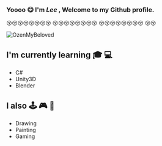### Yoooo :yum: I'm ***Lee*** , Welcome to my Github profile.

  :kissing_closed_eyes::kissing_closed_eyes::kissing_closed_eyes::kissing_closed_eyes::kissing_closed_eyes::kissing_closed_eyes::kissing_closed_eyes::kissing_closed_eyes:
  :kissing_closed_eyes::kissing_closed_eyes::kissing_closed_eyes::kissing_closed_eyes::kissing_closed_eyes::kissing_closed_eyes::kissing_closed_eyes::kissing_closed_eyes:
  :kissing_closed_eyes::kissing_closed_eyes::kissing_closed_eyes::kissing_closed_eyes::kissing_closed_eyes::kissing_closed_eyes::kissing_closed_eyes::kissing_closed_eyes:
  :kissing_closed_eyes::kissing_closed_eyes:
  <br>
  
  ![OzenMyBeloved](https://i.kym-cdn.com/photos/images/original/001/309/068/d2c.gif)
  
  ## I'm currently learning :mortar_board:	:computer:
  * C#
  * Unity3D
  * Blender

  ## I also :joystick: :video_game: :closed_book:
  * Drawing
  * Painting
  * Gaming
<!--
**CharliezXx/CharliezXx** is a ✨ _special_ ✨ repository because its `README.md` (this file) appears on your GitHub profile.

Here are some ideas to get you started:

- 🔭 I’m currently working on ...
- 🌱 I’m currently learning ...
- 👯 I’m looking to collaborate on ...
- 🤔 I’m looking for help with ...
- 💬 Ask me about ...
- 📫 How to reach me: ...
- 😄 Pronouns: ...
- ⚡ Fun fact: ...
-->
